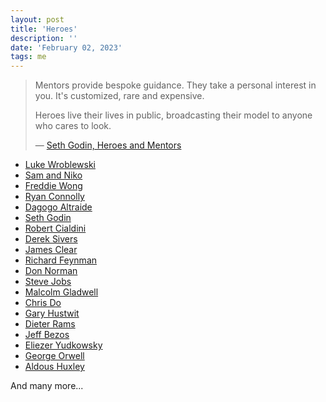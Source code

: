 ```yaml
---
layout: post
title: 'Heroes'
description: ''
date: 'February 02, 2023'
tags: me
---
```


> Mentors provide bespoke guidance. They take a personal interest in you. It's customized, rare and expensive.
>
> Heroes live their lives in public, broadcasting their model to anyone who cares to look.
>
> — [Seth Godin, Heroes and Mentors](https://seths.blog/2010/10/heroes-and-mentors/)

- [Luke Wroblewski](https://www.lukew.com/about/)
- [Sam and Niko](https://www.youtube.com/user/samandniko/videos)
- [Freddie Wong](https://www.youtube.com/@rocketjump/videos)
- [Ryan Connolly](https://www.filmriot.com/)
- [Dagogo Altraide](https://en.wikialpha.org/wiki/Dagogo_Altraide)
- [Seth Godin](https://seths.blog/)
- [Robert Cialdini](https://en.wikipedia.org/wiki/Robert_Cialdini)
- [Derek Sivers](https://sive.rs/)
- [James Clear](https://jamesclear.com/)
- [Richard Feynman](https://en.wikipedia.org/wiki/Richard_Feynman)
- [Don Norman](https://jnd.org/)
- [Steve Jobs](https://lukasmurdock.com/steve-jobs/)
- [Malcolm Gladwell](https://en.wikipedia.org/wiki/Malcolm_Gladwell)
- [Chris Do](https://thefutur.com/)
- [Gary Hustwit](https://www.hustwit.com/)
- [Dieter Rams](https://en.wikipedia.org/wiki/Dieter_Rams)
- [Jeff Bezos](https://lukasmurdock.com/letter-to-shareholders/)
- [Eliezer Yudkowsky](https://en.wikipedia.org/wiki/Eliezer_Yudkowsky)
- [George Orwell](https://www.george-orwell.org/)
- [Aldous Huxley](https://en.wikipedia.org/wiki/Aldous_Huxley)

And many more...

